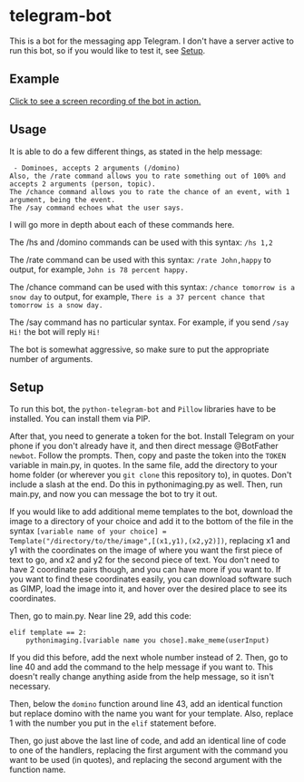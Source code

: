 # telegram-bot

This is a bot for the messaging app Telegram. I don't have a server active to run this bot, so if you would like to test it, see [Setup](https://github.com/RD1K/python-telegram-bot#Setup).


## Example
[Click to see a screen recording of the bot in action.](https://i.imgur.com/8M6p0q6.mp4)

## Usage
It is able to do a few different things, as stated in the help message:

```I create memes based on templates and text provided to me by you. These are the available templates right now:
 - Dominoes, accepts 2 arguments (/domino)
Also, the /rate command allows you to rate something out of 100% and accepts 2 arguments (person, topic).
The /chance command allows you to rate the chance of an event, with 1 argument, being the event.
The /say command echoes what the user says.
```

I will go more in depth about each of these commands here.

The /hs and /domino commands can be used with this syntax: `/hs 1,2`

The /rate command can be used with this syntax: `/rate John,happy` to output, for example, `John is 78 percent happy.`

The /chance command can be used with this syntax: `/chance tomorrow is a snow day` to output, for example, `There is a 37 percent chance that tomorrow is a snow day.`

The /say command has no particular syntax. For example, if you send `/say Hi!` the bot will reply `Hi!`

The bot is somewhat aggressive, so make sure to put the appropriate number of arguments.

## Setup
To run this bot, the `python-telegram-bot` and `Pillow` libraries have to be installed. You can install them via PIP.

After that, you need to generate a token for the bot. Install Telegram on your phone if you don't already have it, and then direct message @BotFather `newbot`. Follow the prompts. Then, copy and paste the token into the `TOKEN` variable in main.py, in quotes. In the same file, add the directory to your home folder (or wherever you `git clone` this repository to), in quotes. Don't include a slash at the end. Do this in pythonimaging.py as well. Then, run main.py, and now you can message the bot to try it out.

If you would like to add additional meme templates to the bot, download the image to a directory of your choice and add it to the bottom of the file in the syntax `[variable name of your choice] = Template("/directory/to/the/image",[(x1,y1),(x2,y2)])`, replacing x1 and y1 with the coordinates on the image of where you want the first piece of text to go, and x2 and y2 for the second piece of text. You don't need to have 2 coordinate pairs though, and you can have more if you want to. If you want to find these coordinates easily, you can download software such as GIMP, load the image into it, and hover over the desired place to see its coordinates. 

Then, go to main.py. Near line 29, add this code:

```
elif template == 2:
    pythonimaging.[variable name you chose].make_meme(userInput)
```

If you did this before, add the next whole number instead of 2. Then, go to line 40 and add the command to the help message if you want to. This doesn't really change anything aside from the help message, so it isn't necessary. 

Then, below the `domino` function around line 43, add an identical function but replace domino with the name you want for your template. Also, replace 1 with the number you put in the `elif` statement before.

Then, go just above the last line of code, and add an identical line of code to one of the handlers, replacing the first argument with the command you want to be used (in quotes), and replacing the second argument with the function name.
